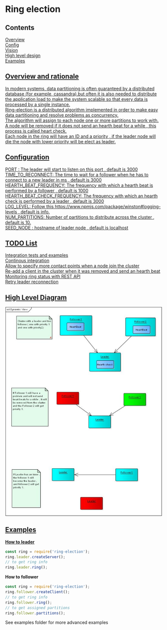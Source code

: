 # Ring election

<h2>Contents</h2>
<a href="#overview">Overview</a><br>
<a href="#config">Config</a><br>
<a href="#todo">Vision</a><br>
<a href="#hld">High level design</a><br>
<a href="#examples">Examples </><br>



<h2 id="overview">Overview and rationale</h2>
In modern systems, data partitioning is often guaranteed by a distributed database (for example, cassandra),but often it is also needed to distribute the application load to make the system scalable so that every data is processed by a single instance. <br>
Ring-election is a distributed algorithm implemented in order to make easy data partitioning and resolve problems as concurrency.<br>
The algorithm will assign to each node one or more partitions to work with.<br>
A node will be removed if it does not send an hearth beat for a while , this process is called heart check.<br>
Each node in the ring will have an ID and a priority , if the leader node will die the node with lower priority will be elect as leader.



<h2 id="config"> Configuration </h2>
 PORT : The leader will start to listen on this port , default is 3000 <br>
 TIME_TO_RECONNECT: The time to wait for a follower when he has to connect to a new leader in ms , default is 3000 <br>
 HEARTH_BEAT_FREQUENCY: The frequency with which a hearth beat is performed by a follower , default is 1000 <br>
 HEARTH_BEAT_CHECK_FREQUENCY: The frequency with which an hearth check is performed by a leader , default is 3000 <br>
 LOG_LEVEL: Follow this https://www.npmjs.com/package/winston#logging-levels , default is info.<br>
 NUM_PARTITIONS: Number of partitions to distribute across the cluster , default is 10. <br>
 SEED_NODE : hostname of leader node , default is localhost

<h2 id="todo">TODO List </h2>
Integration tests and examples <br>
Continous integration <br>
Allow to specify more contact points when a node join the cluster <br>
Re-add a client in the cluster when it was removed and send an hearth beat <br>
Monitoring ring status with REST API<br>
Retry leader reconnection <br>

<h2 id="hld">High Level Diagram</h2>

![Dynamic diagram](doc/Ring.jpg)

<h2>Examples</h2>
<strong>How to leader</strong><br>

```javascript
const ring = require('ring-election');
ring.leader.createServer();
// to get ring info
ring.leader.ring();
```
<strong>How to follower</strong><br>

```javascript
const ring = require('ring-election');
ring.follower.createClient();
// to get ring info
ring.follower.ring();
// to get assigned partitions
ring.follower.partitions();
```

See examples folder for more advanced examples

